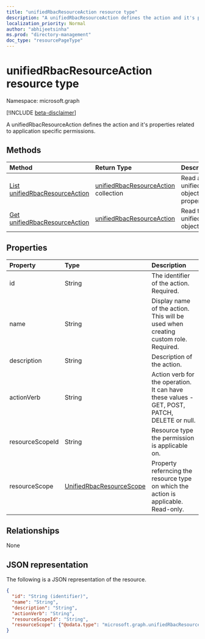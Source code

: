 ```yaml
---
title: "unifiedRbacResourceAction resource type"
description: "A unifiedRbacResourceAction defines the action and it's properties related to application specific permissions"
localization_priority: Normal
author: "abhijeetsinha"
ms.prod: "directory-management"
doc_type: "resourcePageType"
---
```


# unifiedRbacResourceAction resource type

Namespace: microsoft.graph

[!INCLUDE [beta-disclaimer](../../includes/beta-disclaimer.md)]

A unifiedRbacResourceAction defines the action and it's properties related to application specific permissions.

## Methods

| Method       | Return Type | Description |
|:-------------|:------------|:------------|
| [List unifiedRbacResourceAction](../api/unifiedrbacresourceaction-list.md) | [unifiedRbacResourceAction](unifiedrbacresourceaction.md) collection | Read a list of unifiedRbacResourceAction objects, and their properties. |
| [Get unifiedRbacResourceAction](../api/unifiedrbacresourceaction-get.md) | [unifiedRbacResourceAction](unifiedrbacresourceaction.md) | Read the properties of a unifiedRbacResourceAction object. |

## Properties

| Property     | Type        | Description |
|:-------------|:------------|:------------|
|id|String| The identifier of the action. Required. |
|name|String| Display name of the action. This will be used when creating custom role. Required. |
|description|String| Description of the action. |
|actionVerb|String| Action verb for the operation. It can have these values - GET, POST, PATCH, DELETE or null. |
|resourceScopeId|String| Resource type the permission is applicable on. |
|resourceScope|[UnifiedRbacResourceScope](unifiedrbacresourcescope.md)| Property referncing the resource type on which the action is applicable. Read-only. |

## Relationships

None

## JSON representation

The following is a JSON representation of the resource.

<!-- {
  "blockType": "resource",
  "optionalProperties": [

  ],
  "@odata.type": "microsoft.graph.unifiedRbacResourceAction",
  "baseType": "",
  "keyProperty": "id"
}-->

```json
{
  "id": "String (identifier)",
  "name": "String",
  "description": "String",
  "actionVerb": "String",
  "resourceScopeId": "String",
  "resourceScope": {"@odata.type": "microsoft.graph.unifiedRbacResourceScope"}
}
```

<!-- uuid: 16cd6b66-4b1a-43a1-adaf-3a886856ed98
2019-02-04 14:57:30 UTC -->
<!-- {
  "type": "#page.annotation",
  "description": "unifiedRbacResourceAction resource",
  "keywords": "",
  "section": "documentation",
  "tocPath": ""
}-->
